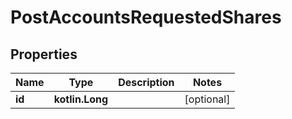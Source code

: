 
# PostAccountsRequestedShares

## Properties
| Name | Type | Description | Notes |
| ------------ | ------------- | ------------- | ------------- |
| **id** | **kotlin.Long** |  |  [optional] |



